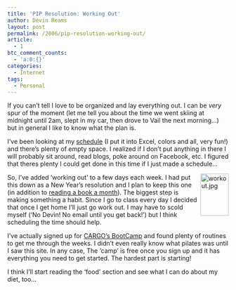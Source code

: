 ```yaml
---
title: 'PIP Resolution: Working Out'
author: Devin Reams
layout: post
permalink: /2006/pip-resolution-working-out/
article:
  - 1
btc_comment_counts:
  - 'a:0:{}'
categories:
  - Internet
tags:
  - Personal
---
```

If you can&#8217;t tell I love to be organized and lay everything out. I can be *very* spur of the moment (let me tell you about the time we went skiing at midnight until 2am, slept in my car, then drove to Vail the next morning&#8230;) but in general I like to know what the plan is.

I&#8217;ve been looking at my [schedule][1] (I put it into Excel, colors and all, very fun!) and there&#8217;s plenty of empty space. I realized if I don&#8217;t put anything in there I will probably sit around, read blogs, poke around on Facebook, etc. I figured that theres plenty I could get done in this time if I just made a schedule&#8230;

<img width="64" height="96" align="right" id="image60" alt="workout.jpg" src="http://devinreams.com/wp-content/uploads/2006/01/workout.jpg" />So, I&#8217;ve added &#8216;working out&#8217; to a few days each week. I had put this down as a New Year&#8217;s resolution and I plan to keep this one (in addition to [reading a book a month][2]). The biggest step is making something a habit. Since I go to class every day I decided that once I get home I&#8217;ll just go work out. I may have to scold myself (&#8216;No Devin! No email until you get back!&#8217;) but I think scheduling the time should help.

I&#8217;ve actually signed up for [CARGO&#8217;s BootCamp][3] and found plenty of routines to get me through the weeks. I didn&#8217;t even really know what pilates was until I saw this site. In any case, The &#8216;camp&#8217; is free once you sign up and it has everything you need to get started. The hardest part is starting!

I think I&#8217;ll start reading the &#8216;food&#8217; section and see what I can do about my diet, too&#8230;

 [1]: https://devin.reams.me/schedule/
 [2]: https://devin.reams.me/2006/pip-resolution-book-a-month/
 [3]: http://www.cargomag.com/bootcamp/